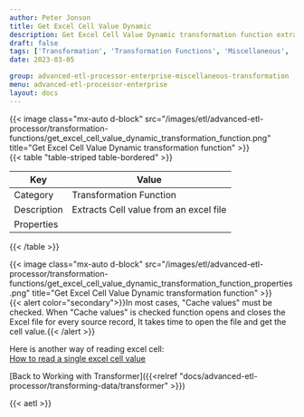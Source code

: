 ```yaml
---
author: Peter Jonson
title: Get Excel Cell Value Dynamic
description: Get Excel Cell Value Dynamic transformation function extracts sigle cell value from an excel file
draft: false
tags: ['Transformation', 'Transformation Functions', 'Miscellaneous', 'Excel']
date: 2023-03-05

group: advanced-etl-processor-enterprise-miscellaneous-transformation
menu: advanced-etl-processor-enterprise
layout: docs
---
```


{{< image class="mx-auto d-block"  src="/images/etl/advanced-etl-processor/transformation-functions/get_excel_cell_value_dynamic_transformation_function.png" title="Get Excel Cell Value Dynamic transformation function" >}}
\
{{< table "table-striped table-bordered" >}}

| Key         | Value                                  |
| ----------- | -------------------------------------- |
| Category    | Transformation Function                |
| Description | Extracts Cell value from an excel file |
| Properties  |                                        |

{{< /table >}}

{{< image class="mx-auto d-block"  src="/images/etl/advanced-etl-processor/transformation-functions/get_excel_cell_value_dynamic_transformation_function_properties.png" title="Get Excel Cell Value Dynamic transformation function" >}}
\
{{< alert color="secondary">}}In most cases, "Cache values" must be checked. When "Cache values" is checked function opens and closes the Excel file for every source record, It takes time to open the file and get the cell value.{{< /alert >}}

Here is another way of reading excel cell:\
[How to read a single excel cell value](https://www.etl-tools.com/automation/0004-how-to-read-a-single-excel-cell-value.html)

[Back to Working with Transformer]({{<relref "docs/advanced-etl-processor/transforming-data/transformer" >}})

{{< aetl >}}
